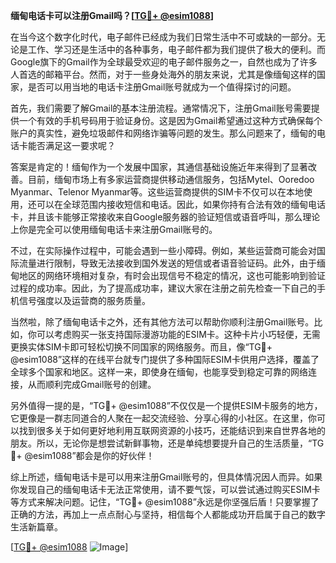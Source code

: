 **缅甸电话卡可以注册Gmail吗？[[TG💪+ @esim1088](https://t.me/s/esim1088)]**

在当今这个数字化时代，电子邮件已经成为我们日常生活中不可或缺的一部分。无论是工作、学习还是生活中的各种事务，电子邮件都为我们提供了极大的便利。而Google旗下的Gmail作为全球最受欢迎的电子邮件服务之一，自然也成为了许多人首选的邮箱平台。然而，对于一些身处海外的朋友来说，尤其是像缅甸这样的国家，是否可以用当地的电话卡注册Gmail账号就成为一个值得探讨的问题。

首先，我们需要了解Gmail的基本注册流程。通常情况下，注册Gmail账号需要提供一个有效的手机号码用于验证身份。这是因为Gmail希望通过这种方式确保每个账户的真实性，避免垃圾邮件和网络诈骗等问题的发生。那么问题来了，缅甸的电话卡能否满足这一要求呢？

答案是肯定的！缅甸作为一个发展中国家，其通信基础设施近年来得到了显著改善。目前，缅甸市场上有多家运营商提供移动通信服务，包括Mytel、Ooredoo Myanmar、Telenor Myanmar等。这些运营商提供的SIM卡不仅可以在本地使用，还可以在全球范围内接收短信和电话。因此，如果你持有合法有效的缅甸电话卡，并且该卡能够正常接收来自Google服务器的验证短信或语音呼叫，那么理论上你是完全可以使用缅甸电话卡来注册Gmail账号的。

不过，在实际操作过程中，可能会遇到一些小障碍。例如，某些运营商可能会对国际流量进行限制，导致无法接收到国外发送的短信或者语音验证码。此外，由于缅甸地区的网络环境相对复杂，有时会出现信号不稳定的情况，这也可能影响到验证过程的成功率。因此，为了提高成功率，建议大家在注册之前先检查一下自己的手机信号强度以及运营商的服务质量。

当然啦，除了缅甸电话卡之外，还有其他方法可以帮助你顺利注册Gmail账号。比如，你可以考虑购买一张支持国际漫游功能的ESIM卡。这种卡片小巧轻便，无需更换实体SIM卡即可轻松切换不同国家的网络服务。而且，像“TG💪+ @esim1088”这样的在线平台就专门提供了多种国际ESIM卡供用户选择，覆盖了全球多个国家和地区。这样一来，即使身在缅甸，也能享受到稳定可靠的网络连接，从而顺利完成Gmail账号的创建。

另外值得一提的是，“TG💪+ @esim1088”不仅仅是一个提供ESIM卡服务的地方，它更像是一群志同道合的人聚在一起交流经验、分享心得的小社区。在这里，你可以找到很多关于如何更好地利用互联网资源的小技巧，还能结识到来自世界各地的朋友。所以，无论你是想尝试新鲜事物，还是单纯想要提升自己的生活质量，“TG💪+ @esim1088”都会是你的好伙伴！

综上所述，缅甸电话卡是可以用来注册Gmail账号的，但具体情况因人而异。如果你发现自己的缅甸电话卡无法正常使用，请不要气馁，可以尝试通过购买ESIM卡等方式来解决问题。记住，“TG💪+ @esim1088”永远是你坚强后盾！只要掌握了正确的方法，再加上一点点耐心与坚持，相信每个人都能成功开启属于自己的数字生活新篇章。

[[TG💪+ @esim1088](https://t.me/s/esim1088) ![Image](https://i.postimg.cc/4NQfJmqS/Snipaste-2025-05-13-00-14-12.png)]